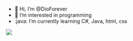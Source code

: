 - 👋 Hi, I’m @DioForever
- 👀 I’m interested in programming 
- :java: I’m currently learning C#, Java, html, css

<!---
DioForever/DioForever is a ✨ special ✨ repository because its `README.md` (this file) appears on your GitHub profile.
You can click the Preview link to take a look at your changes.
--->
<img src="https://github-readme-stats.vercel.app/api?username=DioForever&&show_icons=true&title_color=FFC300&icon_color=bb2acf&text_color=daf7dc&bg_color=151515">
